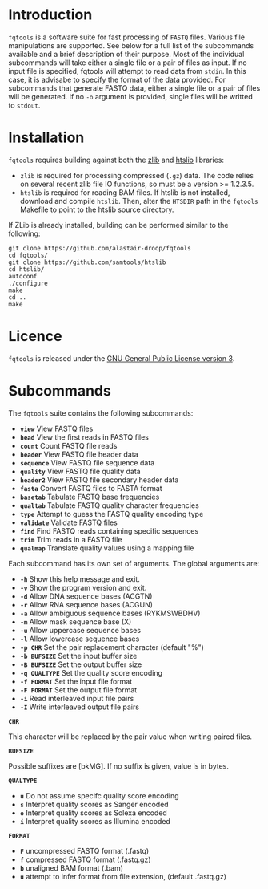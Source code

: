 Introduction
============

`fqtools` is a software suite for fast processing of `FASTQ` files. Various file manipulations are supported. See below for a full list of the subcommands available and a brief description of their purpose. Most of the individual subcommands will take either a single file or a pair of files as input. If no input file is specified, fqtools will attempt to read data from `stdin`. In this case, it is advisabe to specify the format of the data provided. For subcommands that generate FASTQ data, either a single file or a pair of files will be generated. If no `-o` argument is provided, single files will be writted to `stdout`.

Installation
============

`fqtools` requires building against both the [zlib](http://zlib.net) and [htslib](https://github.com/samtools/htslib) libraries:

* `zlib` is required for processing compressed (`.gz`) data. The code relies on several recent zlib file IO functions, so must be a version >= 1.2.3.5.
* `htslib` is required for reading BAM files. If htslib is not installed, download and compile `htslib`. Then, alter the `HTSDIR` path in the `fqtools` Makefile to point to the htslib source directory.

If ZLib is already installed, building can be performed similar to the following:

    git clone https://github.com/alastair-droop/fqtools
    cd fqtools/
    git clone https://github.com/samtools/htslib
    cd htslib/
    autoconf 
    ./configure
    make
    cd ..
    make
        
Licence
=======

`fqtools` is released under the [GNU General Public License version 3](http://www.gnu.org/licenses/gpl.html).

Subcommands
===========

The `fqtools` suite contains the following subcommands:

* **`view`**      View FASTQ files
* **`head`**      View the first reads in FASTQ files
* **`count`**     Count FASTQ file reads
* **`header`**    View FASTQ file header data
* **`sequence`**  View FASTQ file sequence data
* **`quality`**   View FASTQ file quality data
* **`header2`**   View FASTQ file secondary header data
* **`fasta`**     Convert FASTQ files to FASTA format
* **`basetab`**   Tabulate FASTQ base frequencies
* **`qualtab`**   Tabulate FASTQ quality character frequencies
* **`type`**      Attempt to guess the FASTQ quality encoding type
* **`validate`**  Validate FASTQ files
* **`find`**      Find FASTQ reads containing specific sequences
* **`trim`**      Trim reads in a FASTQ file
* **`qualmap`**   Translate quality values using a mapping file


Each subcommand has its own set of arguments. The global arguments are:

* **`-h`**               Show this help message and exit.
* **`-v`**               Show the program version and exit.
* **`-d`**               Allow DNA sequence bases       (ACGTN)
* **`-r`**               Allow RNA sequence bases       (ACGUN)
* **`-a`**               Allow ambiguous sequence bases (RYKMSWBDHV)
* **`-m`**               Allow mask sequence base       (X)
* **`-u`**               Allow uppercase sequence bases
* **`-l`**               Allow lowercase sequence bases
* **`-p CHR`**           Set the pair replacement character (default "%")
* **`-b BUFSIZE`**       Set the input buffer size
* **`-B BUFSIZE`**       Set the output buffer size
* **`-q QUALTYPE`**      Set the quality score encoding
* **`-f FORMAT`**        Set the input file format
* **`-F FORMAT`**        Set the output file format
* **`-i`**               Read interleaved input file pairs
* **`-I`**               Write interleaved output file pairs

**`CHR`**

This character will be replaced by the pair value when writing paired files.

**`BUFSIZE`**

Possible suffixes are [bkMG]. If no suffix is given, value is in bytes.

**`QUALTYPE`**

* **`u`** Do not assume specifc quality score encoding
* **`s`** Interpret quality scores as Sanger encoded
* **`o`** Interpret quality scores as Solexa encoded
* **`i`** Interpret quality scores as Illumina encoded

**`FORMAT`**

* **`F`** uncompressed FASTQ format (.fastq)
* **`f`** compressed FASTQ format (.fastq.gz)
* **`b`** unaligned BAM format (.bam)
* **`u`** attempt to infer format from file extension, (default .fastq.gz)
